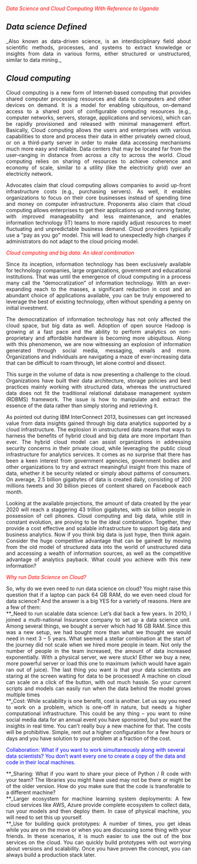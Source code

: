 <span style="color:red"> *Data Science and Cloud Computing With Reference to Uganda*</span>
## _Data science Defined_
<div style="text-align: justify">_Also known as data-driven science, is an interdisciplinary field about scientific methods, processes, and systems to extract knowledge or insights from data in various forms, either structured or unstructured, similar to data mining._</div>

## _Cloud computing_
<div style="text-align: justify">
Cloud computing is a new form of Internet-based computing that provides shared computer processing resources and data to computers and other devices on demand. It is a model for enabling ubiquitous, on-demand access to a shared pool of configurable computing resources (e.g., computer networks, servers, storage, applications and services), which can be rapidly provisioned and released with minimal management effort. Basically, Cloud computing allows the users and enterprises with various capabilities to store and process their data in either privately owned cloud, or on a third-party server in order to make data accessing mechanisms much more easy and reliable. Data centers that may be located far from the user–ranging in distance from across a city to across the world. Cloud computing relies on sharing of resources to achieve coherence and economy of scale, similar to a utility (like the electricity grid) over an electricity network.

Advocates claim that cloud computing allows companies to avoid up-front infrastructure costs (e.g., purchasing servers). As well, it enables organizations to focus on their core businesses instead of spending time and money on computer infrastructure. Proponents also claim that cloud computing allows enterprises to get their applications up and running faster, with improved manageability and less maintenance, and enables information technology (IT) teams to more rapidly adjust resources to meet fluctuating and unpredictable business demand. Cloud providers typically use a "pay as you go" model. This will lead to unexpectedly high charges if administrators do not adapt to the cloud pricing model.</div>

<span style="color:red"> *Cloud computing and big data: An ideal combination*</span>
<div style="text-align: justify">Since its inception, information technology has been exclusively available for technology companies, large organizations, government and educational institutions. That was until the emergence of cloud computing in a process many call the “democratization” of information technology. With an ever-expanding reach to the masses, a significant reduction in cost and an abundant choice of applications available, you can be truly empowered to leverage the best of existing technology, often without spending a penny on initial investment.

The democratization of information technology has not only affected the cloud space, but big data as well. Adoption of open source Hadoop is growing at a fast pace and the ability to perform analytics on non-proprietary and affordable hardware is becoming more ubiquitous.
Along with this phenomenon, we are now witnessing an explosion of information generated through social media, messaging, emails and more. Organizations and individuals are navigating a maze of ever-increasing data that can be difficult to roam through, let alone control and dissect.

This surge in the volume of data is now presenting a challenge to the cloud. Organizations have built their data architecture, storage policies and best practices mainly working with structured data, whereas the unstructured data does not fit the traditional relational database management system (RDBMS) framework. The issue is how to manipulate and extract the essence of the data rather than simply storing and retrieving it.

As pointed out during IBM InterConnect 2013, businesses can get increased value from data insights gained through big data analytics supported by a cloud infrastructure. The explosion in unstructured data means that ways to harness the benefits of hybrid cloud and big data are more important than ever. The hybrid cloud model can assist organizations in addressing security concerns in their private cloud, while leveraging the public cloud infrastructure for analytics services.
It comes as no surprise that there has been a keen interest from government agencies, government bodies and other organizations to try and extract meaningful insight from this maze of data, whether it be security related or simply about patterns of consumers.
On average, 2.5 billion gigabytes of data is created daily, consisting of 200 millions tweets and 30 billion pieces of content shared on Facebook each month.

Looking at the available projections, the amount of data created by the year 2020 will reach a staggering 43 trillion gigabytes, with six billion people in possession of cell phones.
Cloud computing and big data, while still in constant evolution, are proving to be the ideal combination. Together, they provide a cost effective and scalable infrastructure to support big data and business analytics.
Now if you think big data is just hype, then think again. Consider the huge competitive advantage that can be gainedt by moving from the old model of structured data into the world of unstructured data and accessing a wealth of information sources, as well as the competitive advantage of analytics payback. What could you achieve with this new information?</div>

<span style="color:red">*Why run Data Science on Cloud?*</span>
<div style="text-align: justify">So, why do we even need to run data science on cloud? You might raise this question that if a laptop can pack 64 GB RAM, do we even need cloud for data science? And the answer is a big YES for a variety of reasons. Here are a few of them:</div>

<div style="text-align: justify">**_Need to run scalable data science: Let’s  dial back a few years. In 2010, I joined a multi-national Insurance company to set up a data science unit. Among several things, we bought a server which had 16 GB RAM. Since this was a new setup, we had bought more than what we thought we would need in next 3 – 5 years. What seemed a stellar combination at the start of the journey did not scale when we hired more people in team. Not only the number of people in the team increased, the amount of data increased exponentially. With a physical server, we were stuck! Either we buy a new, more powerful server or load this one to maximum (which would have again ran out of juice). The last thing you want is that your data scientists are staring at the screen waiting for data to be processed! A machine on cloud can scale on a click of the button, with out much hassle. So your current scripts and models can easily run when the data behind the model grows multiple times</div>

<div style="text-align: justify">**_Cost: While scalability is one benefit, cost is another. Let us say you need to work on a problem, which is one-off in nature, but needs a higher computational infrastructure. This could be any thing – you want to mine social media data for an annual event you have sponsored, but you want the insights in real time. You can’t really buy a new machine for that. The costs will be prohibitive. Simple, rent out a higher configuration for a few hours or days and you have solution to your problem at a fraction of the cost.</div>

<span style="color:blue">Collaboration: What if you want to work simultaneously along with several data scientists? You don’t want every one to create a copy of the data and code in their local machines.</span>

<div style="text-align: justify">**_Sharing: What if you want to share your piece of Python / R code with your team? The libraries you might have used may not be there or might be of the older version. How do you make sure that the code is transferable to a different machine?</div>

<div style="text-align: justify">**_Larger ecosystem for machine learning system deployments: A few cloud services like AWS, Azure provide complete ecosystem to collect data, run your models and then deploy them. In case of physical machine, you will need to set this up yourself.</div>

<div style="text-align: justify">**_Use for building quick prototypes: A number of times, you get ideas while you are on the move or when you are discussing some thing with your friends. In these scenarios, it is much easier to use the out of the box services on the cloud. You can quickly build prototypes with out worrying about versions and scalability. Once you have proven the concept, you can always build a production stack later.</div>


